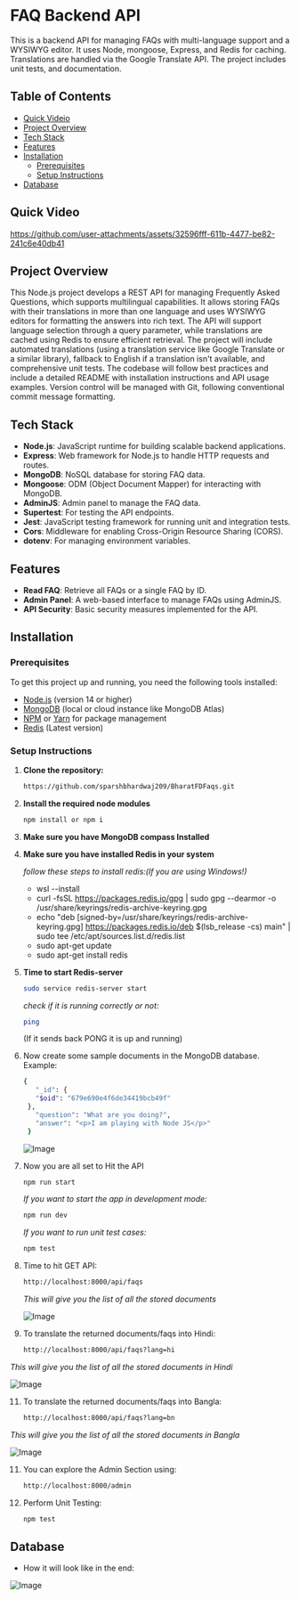 # FAQ Backend API

This is a backend API for managing FAQs with multi-language support and a WYSIWYG editor. It uses Node, mongoose, Express, and Redis for caching. Translations are handled via the Google Translate API. The project includes unit tests, and documentation.

## Table of Contents

- [Quick Videio](#quick-video)
- [Project Overview](#project-overview)
- [Tech Stack](#tech-stack)
- [Features](#features)
- [Installation](#installation)
  - [Prerequisites](#prerequisites)
  - [Setup Instructions](#setup-instructions)
- [Database](#database)

## Quick Video

https://github.com/user-attachments/assets/32596fff-611b-4477-be82-241c6e40db41

## Project Overview

This Node.js project develops a REST API for managing Frequently Asked Questions, which supports multilingual capabilities. It allows storing FAQs with their translations in more than one language and uses WYSIWYG editors for formatting the answers into rich text. The API will support language selection through a query parameter, while translations are cached using Redis to ensure efficient retrieval. The project will include automated translations (using a translation service like Google Translate or a similar library), fallback to English if a translation isn't available, and comprehensive unit tests. The codebase will follow best practices and include a detailed README with installation instructions and API usage examples. Version control will be managed with Git, following conventional commit message formatting.

## Tech Stack

- **Node.js**: JavaScript runtime for building scalable backend applications.
- **Express**: Web framework for Node.js to handle HTTP requests and routes.
- **MongoDB**: NoSQL database for storing FAQ data.
- **Mongoose**: ODM (Object Document Mapper) for interacting with MongoDB.
- **AdminJS**: Admin panel to manage the FAQ data.
- **Supertest**: For testing the API endpoints.
- **Jest**: JavaScript testing framework for running unit and integration tests.
- **Cors**: Middleware for enabling Cross-Origin Resource Sharing (CORS).
- **dotenv**: For managing environment variables.

## Features

- **Read FAQ**: Retrieve all FAQs or a single FAQ by ID.
- **Admin Panel**: A web-based interface to manage FAQs using AdminJS.
- **API Security**: Basic security measures implemented for the API.

## Installation

### Prerequisites

To get this project up and running, you need the following tools installed:

- [Node.js](https://nodejs.org/en/) (version 14 or higher)
- [MongoDB](https://www.mongodb.com/) (local or cloud instance like MongoDB Atlas)
- [NPM](https://www.npmjs.com/) or [Yarn](https://yarnpkg.com/) for package management
- [Redis](https://redis.io/docs/latest/operate/oss_and_stack/install/install-redis/install-redis-on-windows/) (Latest version)

### Setup Instructions

1. **Clone the repository:**

   ```bash
   https://github.com/sparshbhardwaj209/BharatFDFaqs.git

2. **Install the required node modules**
   ```bash
   npm install or npm i

3. **Make sure you have MongoDB compass Installed**

4. **Make sure you have installed Redis in your system**

     *follow these steps to install redis:(If you are using Windows!)*
     - wsl --install
     - curl -fsSL https://packages.redis.io/gpg | sudo gpg --dearmor -o /usr/share/keyrings/redis-archive-keyring.gpg
     - echo "deb [signed-by=/usr/share/keyrings/redis-archive-keyring.gpg] https://packages.redis.io/deb $(lsb_release -cs) main" | sudo tee /etc/apt/sources.list.d/redis.list
     - sudo apt-get update
     - sudo apt-get install redis

5. **Time to start Redis-server**
    ```bash
    sudo service redis-server start
    ```
    *check if it is running correctly or not:*
    ```bash
    ping
    ```
    (If it sends back PONG it is up and running)

6. Now create some sample documents in the MongoDB database. Example: 
   ```bash
   {
      "_id": {
      "$oid": "679e690e4f6de34419bcb49f"
    },
      "question": "What are you doing?",
      "answer": "<p>I am playing with Node JS</p>"
    }
   ```

   ![Image](https://github.com/user-attachments/assets/83d517c6-1e0b-411c-bf13-479d63b3a87c)

7. Now you are all set to Hit the API
   ```bash
   npm run start
   ```

   *If you want to start the app in development mode:*
   ```bash
   npm run dev
   ```

   *If you want to run unit test cases:*
   ```bash
   npm test
   
8. Time to hit GET API:
   ```bash
   http://localhost:8000/api/faqs
   ```

   *This will give you the list of all the stored documents*

   ![Image](https://github.com/user-attachments/assets/3c62af60-0ee0-4db6-886b-de5bae9544b4)
    
10. To translate the returned documents/faqs into Hindi:
    ```bash
    http://localhost:8000/api/faqs?lang=hi
    ```

   *This will give you the list of all the stored documents in Hindi*
  
  ![Image](https://github.com/user-attachments/assets/bcb699ba-7a91-4160-986b-41cf004c0792)

11. To translate the returned documents/faqs into Bangla:
    ```bash
    http://localhost:8000/api/faqs?lang=bn
    ```

   *This will give you the list of all the stored documents in Bangla*

  ![Image](https://github.com/user-attachments/assets/10f5e176-831e-440a-a39b-fbbd9ae27485)

11. You can explore the Admin Section using:
     ```bash
    http://localhost:8000/admin
    ```

12. Perform Unit Testing:
     ```bash
    npm test
    ```

## Database 
  
  - How it will look like in the end:

![Image](https://github.com/user-attachments/assets/8617e136-288c-475d-8afa-7b4918431085)
